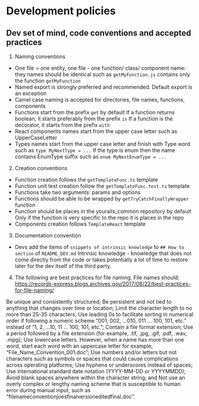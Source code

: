 # Development policies

## Dev set of mind, code conventions and accepted practices

1. Naming conventions

- One file = one entity, one file - one function/ class/ component name: they names should be identical such as `getMyFunction.js` contains only the function `getMyFunction`
- Named export is strongly preferred and recommended. Default export is an exception
- Camel case naming is accepted for directories, file names, functions, components
- Functions start from the prefix `get` by default
  If a function returns boolean, it starts preferably from the prefix `is`
  If a function is the decorator, it starts from the prefix `with`
- React components names start from the upper case letter such as UpperCaseLetter
- Types names start from the upper case letter and finish with Type word such as `type MyNextType = ...`
  If the type is enum then the name contains EnumType suffix such as `enum MyNextEnumType = ...`

2. Creation conventions

- Function creation follows the `getTemplateFunc.ts` template
- Function unit test creation follow the `getTemplateFunc.test.ts` template
- Functions take two arguments: params and options
- Functions should be able to be wrapped by `getTryCatchFinallyWrapper` function
- Function should be places in the yourails_common repository by default
  Only if the function is very specific to the repo it is places in the repo
- Components creation follows `TemplateReact` template

3. Documentation convention

- Devs add the items of `snippets of intrinsic knowledge` to `## How to section` of `README_DEV.md`
  Intrinsic knowledge - knowledge that does not come directly from the code or takes potentially a lot of time to restore later for the dev itself of the third party.

4. The following are best practices for file naming. File names should:
   https://records-express.blogs.archives.gov/2017/08/22/best-practices-for-file-naming/

Be unique and consistently structured;
Be persistent and not tied to anything that changes over time or location;
Limit the character length to no more than 25-35 characters;
Use leading 0s to facilitate sorting in numerical order if following a numeric scheme “001, 002, …010, 011 … 100, 101, etc.” instead of “1, 2, …10, 11 … 100, 101, etc.”;
Contain a file format extension;
Use a period followed by a file extension (for example, .tif, .jpg, .gif, .pdf, .wav, .mpg);
Use lowercase letters. However, when a name has more than one word, start each word with an uppercase letter for example, “File_Name_Convention_001.doc”;
Use numbers and/or letters but not characters such as symbols or spaces that could cause complications across operating platforms;
Use hyphens or underscores instead of spaces;
Use international standard date notation (YYYY-MM-DD or YYYYMMDD);
Avoid blank spaces anywhere within the character string; and
Not use an overly complex or lengthy naming scheme that is susceptible to human error during manual input, such as “filenameconventionjoesfinalversioneditedfinal.doc”.
